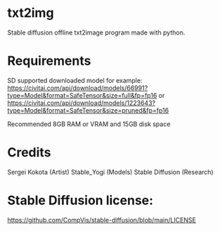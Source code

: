 # txt2img
Stable diffusion offline txt2image program made with python.

# Requirements
SD supported downloaded model for example:
https://civitai.com/api/download/models/66991?type=Model&format=SafeTensor&size=full&fp=fp16
or
https://civitai.com/api/download/models/1223643?type=Model&format=SafeTensor&size=pruned&fp=fp16

Recommended 8GB RAM or VRAM and 15GB disk space

# Credits
Sergei Kokota (Artist)
Stable_Yogi (Models)
Stable Diffusion (Research)

# Stable Diffusion license:
https://github.com/CompVis/stable-diffusion/blob/main/LICENSE
